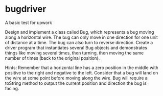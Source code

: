 # bugdriver
A basic test for upwork

Design and implement a class called Bug, which represents a bug moving along a horizontal wire. The bug can only move in one direction for one unit of distance at a time. The bug can also turn to reverse direction. Create a driver program that instantiates several Bug objects and demonstrates things like moving several times, then turning, then moving the same number of times (back to the original position).

Hints: Remember that a horizontal line has a zero position in the middle with positive to the right and negative to the left. Consider that a bug will land on the wire at some point before moving along the wire. Bug will require a toString method to output the current position and direction the bug is facing.